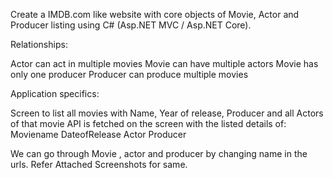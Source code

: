 Create a IMDB.com like website with core objects of Movie, Actor and Producer listing using C# (Asp.NET MVC / Asp.NET Core).

Relationships:

Actor can act in multiple movies
Movie can have multiple actors
Movie has only one producer
Producer can produce multiple movies

Application specifics:

Screen to list all movies with Name, Year of release, Producer and all Actors of that movie
API is fetched on the screen with the listed details of:
Moviename
DateofRelease
Actor
Producer

We can go through Movie , actor and producer by changing name in the urls.
Refer Attached Screenshots for same.
